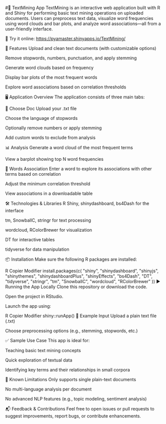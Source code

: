 #🧠 TextMining App
TextMining is an interactive web application built with R and Shiny for performing basic text mining operations on uploaded documents. Users can preprocess text data, visualize word frequencies using word clouds and bar plots, and analyze word associations—all from a user-friendly interface.

🔗 Try it online: https://pyamaster.shinyapps.io/TextMining/

🚀 Features
Upload and clean text documents (with customizable options)

Remove stopwords, numbers, punctuation, and apply stemming

Generate word clouds based on frequency

Display bar plots of the most frequent words

Explore word associations based on correlation thresholds

🖥️ Application Overview
The application consists of three main tabs:

📂 Choose Doc
Upload your .txt file

Choose the language of stopwords

Optionally remove numbers or apply stemming

Add custom words to exclude from analysis

📊 Analysis
Generate a word cloud of the most frequent terms

View a barplot showing top N word frequencies

🔗 Words Association
Enter a word to explore its associations with other terms based on correlation

Adjust the minimum correlation threshold

View associations in a downloadable table

🛠️ Technologies & Libraries
R Shiny, shinydashboard, bs4Dash for the interface

tm, SnowballC, stringr for text processing

wordcloud, RColorBrewer for visualization

DT for interactive tables

tidyverse for data manipulation

📦 Installation
Make sure the following R packages are installed:

R
Copier
Modifier
install.packages(c(
  "shiny", "shinydashboard", "shinyjs", "shinythemes", "shinydashboardPlus",
  "shinyEffects", "bs4Dash", "DT", "tidyverse", "stringr",
  "tm", "SnowballC", "wordcloud", "RColorBrewer"
))
▶️ Running the App Locally
Clone this repository or download the code.

Open the project in RStudio.

Launch the app using:

R
Copier
Modifier
shiny::runApp()
📄 Example Input
Upload a plain text file (.txt)

Choose preprocessing options (e.g., stemming, stopwords, etc.)

✅ Sample Use Case
This app is ideal for:

Teaching basic text mining concepts

Quick exploration of textual data

Identifying key terms and their relationships in small corpora

📌 Known Limitations
Only supports single plain-text documents

No multi-language analysis per document

No advanced NLP features (e.g., topic modeling, sentiment analysis)

📬 Feedback & Contributions
Feel free to open issues or pull requests to suggest improvements, report bugs, or contribute enhancements.
